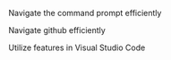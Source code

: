 Navigate the command prompt efficiently

Navigate github efficiently

Utilize features in Visual Studio Code

